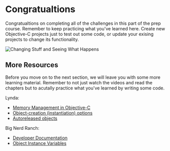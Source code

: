 # Congratualtions

Congratualtions on completing all of the challenges in this part of the prep course. Remember to keep practicing what you've learned here. Create new Objective-C projects just to test out some code, or update your exising projects to change its functionality. 

![Changing Stuff and Seeing What Happens](http://i.imgur.com/AwYW1jY.jpg)

## More Resources

Before you move on to the next section, we will leave you with some more learning material. Remember to not just watch the videos and read the chapters but to acutally practice what you've learned by writing some code. 

Lynda:

* [Memory Management in Objective-C](https://www.lynda.com/Objective-C-tutorials/Memory-management-Objective-C/143328/156995-4.html?srchtrk=index%3a8%0alinktypeid%3a2%0aq%3aobjective+c%0apage%3a1%0as%3arelevance%0asa%3atrue%0aproducttypeid%3a2)
* [Object-creation (instantiation) options](https://www.lynda.com/Objective-C-tutorials/Object-creation-instantiation-options/143328/156996-4.html?srchtrk=index%3a8%0alinktypeid%3a2%0aq%3aobjective+c%0apage%3a1%0as%3arelevance%0asa%3atrue%0aproducttypeid%3a2)
* [Autoreleased objects](https://www.lynda.com/Objective-C-tutorials/Autoreleased-objects/143328/156997-4.html?srchtrk=index%3a8%0alinktypeid%3a2%0aq%3aobjective+c%0apage%3a1%0as%3arelevance%0asa%3atrue%0aproducttypeid%3a2)

Big Nerd Ranch:

* [Developer Documentation](https://books.google.ca/books?id=yxwiAgAAQBAJ&q=NSArray#v=snippet&q=Developer%20Documentation&f=false)
* [Object Instance Variables](https://books.google.ca/books?id=yxwiAgAAQBAJ&q=NSArray#v=snippet&q=Object%20Instance%20Variables&f=false)

